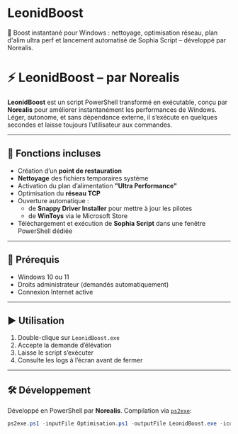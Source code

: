 # LeonidBoost
🚀 Boost instantané pour Windows : nettoyage, optimisation réseau, plan d'alim ultra perf et lancement automatisé de Sophia Script – développé par Norealis.

# ⚡ LeonidBoost – par Norealis

**LeonidBoost** est un script PowerShell transformé en exécutable, conçu par **Norealis** pour améliorer instantanément les performances de Windows. Léger, autonome, et sans dépendance externe, il s’exécute en quelques secondes et laisse toujours l’utilisateur aux commandes.

---

## 🔧 Fonctions incluses

- Création d’un **point de restauration**
- **Nettoyage** des fichiers temporaires système
- Activation du plan d’alimentation **"Ultra Performance"**
- Optimisation du **réseau TCP**
- Ouverture automatique :
  - de **Snappy Driver Installer** pour mettre à jour les pilotes
  - de **WinToys** via le Microsoft Store
- Téléchargement et exécution de **Sophia Script** dans une fenêtre PowerShell dédiée

---

## 🧩 Prérequis

- Windows 10 ou 11
- Droits administrateur (demandés automatiquement)
- Connexion Internet active

---

## ▶️ Utilisation

1. Double-clique sur `LeonidBoost.exe`
2. Accepte la demande d’élévation
3. Laisse le script s’exécuter
4. Consulte les logs à l’écran avant de fermer

---

## 🛠 Développement

Développé en PowerShell par **Norealis**. Compilation via [`ps2exe`](https://github.com/MScholtes/TechNet-Gallery/tree/master/ps2exe):
```powershell
ps2exe.ps1 -inputFile Optimisation.ps1 -outputFile LeonidBoost.exe -iconFile icon.ico
